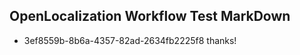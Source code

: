 ## OpenLocalization Workflow Test MarkDown
* 3ef8559b-8b6a-4357-82ad-2634fb2225f8 thanks!

<!--HONumber=Sep16_HO1-->



